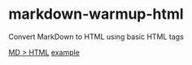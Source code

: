 # markdown-warmup-html
Convert MarkDown to HTML using basic HTML tags 

[MD > HTML](https://abb-becode.github.io/markdown-warmup-html/)
<a href="https://abb-becode.github.io/markdown-warmup-html/" target="_blank">example</a>


